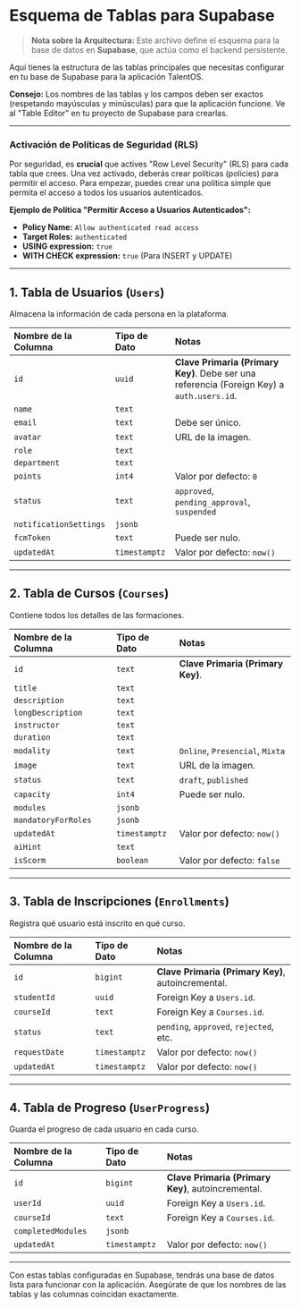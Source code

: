 # Esquema de Tablas para Supabase

> **Nota sobre la Arquitectura:** Este archivo define el esquema para la base de datos en **Supabase**, que actúa como el backend persistente.

Aquí tienes la estructura de las tablas principales que necesitas configurar en tu base de Supabase para la aplicación TalentOS.

**Consejo:** Los nombres de las tablas y los campos deben ser exactos (respetando mayúsculas y minúsculas) para que la aplicación funcione. Ve al "Table Editor" en tu proyecto de Supabase para crearlas.

---

### Activación de Políticas de Seguridad (RLS)

Por seguridad, es **crucial** que actives "Row Level Security" (RLS) para cada tabla que crees. Una vez activado, deberás crear políticas (policies) para permitir el acceso. Para empezar, puedes crear una política simple que permita el acceso a todos los usuarios autenticados.

**Ejemplo de Política "Permitir Acceso a Usuarios Autenticados":**
- **Policy Name:** `Allow authenticated read access`
- **Target Roles:** `authenticated`
- **USING expression:** `true`
- **WITH CHECK expression:** `true` (Para INSERT y UPDATE)

---

## 1. Tabla de Usuarios (`Users`)

Almacena la información de cada persona en la plataforma.

| Nombre de la Columna | Tipo de Dato | Notas |
| :--- | :--- | :--- |
| `id` | `uuid` | **Clave Primaria (Primary Key)**. Debe ser una referencia (Foreign Key) a `auth.users.id`. |
| `name` | `text` | |
| `email` | `text` | Debe ser único. |
| `avatar` | `text` | URL de la imagen. |
| `role` | `text` | |
| `department` | `text` | |
| `points` | `int4` | Valor por defecto: `0` |
| `status` | `text` | `approved`, `pending_approval`, `suspended` |
| `notificationSettings` | `jsonb` | |
| `fcmToken` | `text` | Puede ser nulo. |
| `updatedAt` | `timestamptz` | Valor por defecto: `now()` |

---

## 2. Tabla de Cursos (`Courses`)

Contiene todos los detalles de las formaciones.

| Nombre de la Columna | Tipo de Dato | Notas |
| :--- | :--- | :--- |
| `id` | `text` | **Clave Primaria (Primary Key)**. |
| `title` | `text` | |
| `description` | `text` | |
| `longDescription` | `text` | |
| `instructor` | `text` | |
| `duration` | `text` | |
| `modality` | `text` | `Online`, `Presencial`, `Mixta` |
| `image` | `text` | URL de la imagen. |
| `status` | `text` | `draft`, `published` |
| `capacity` | `int4` | Puede ser nulo. |
| `modules` | `jsonb` | |
| `mandatoryForRoles` | `jsonb` | |
| `updatedAt` | `timestamptz` | Valor por defecto: `now()` |
| `aiHint` | `text` | |
| `isScorm` | `boolean` | Valor por defecto: `false` |

---

## 3. Tabla de Inscripciones (`Enrollments`)

Registra qué usuario está inscrito en qué curso.

| Nombre de la Columna | Tipo de Dato | Notas |
| :--- | :--- | :--- |
| `id` | `bigint` | **Clave Primaria (Primary Key)**, autoincremental. |
| `studentId` | `uuid` | Foreign Key a `Users.id`. |
| `courseId` | `text` | Foreign Key a `Courses.id`. |
| `status` | `text` | `pending`, `approved`, `rejected`, etc. |
| `requestDate` | `timestamptz` | Valor por defecto: `now()` |
| `updatedAt` | `timestamptz` | Valor por defecto: `now()` |

---

## 4. Tabla de Progreso (`UserProgress`)

Guarda el progreso de cada usuario en cada curso.

| Nombre de la Columna | Tipo de Dato | Notas |
| :--- | :--- | :--- |
| `id` | `bigint` | **Clave Primaria (Primary Key)**, autoincremental. |
| `userId` | `uuid` | Foreign Key a `Users.id`. |
| `courseId` | `text` | Foreign Key a `Courses.id`. |
| `completedModules` | `jsonb` | |
| `updatedAt` | `timestamptz` | Valor por defecto: `now()` |

---

Con estas tablas configuradas en Supabase, tendrás una base de datos lista para funcionar con la aplicación. Asegúrate de que los nombres de las tablas y las columnas coincidan exactamente.